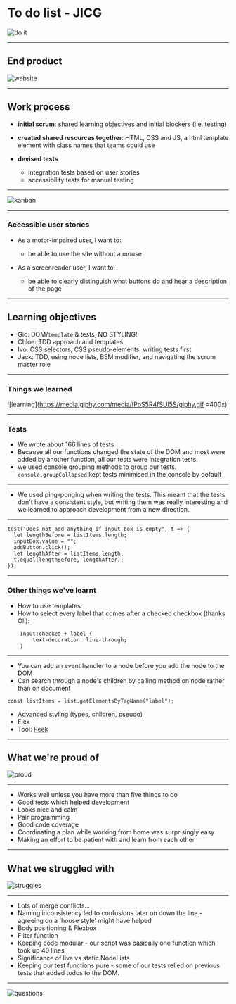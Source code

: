 # To do list - JICG

![do it](https://media.giphy.com/media/CpgNjk2E54p7W/giphy.gif)

---

## End product
![website](https://media.giphy.com/media/QvAxQck0rFECYIVwiQ/giphy.gif)

---

## Work process

- __initial scrum__: shared learning objectives and initial blockers (i.e. testing)

- __created shared resources together__: HTML, CSS and JS, a html template element with class names that teams could use

- __devised tests__
    - integration tests based on user stories
    - accessibility tests for manual testing

---

![kanban](https://i.imgur.com/FjN10cm.png)


---

### Accessible user stories

- As a motor-impaired user, I want to:
    - be able to use the site without a mouse

- As a screenreader user, I want to:
    - be able to clearly distinguish what buttons do and hear a description of the page

---

## Learning objectives

- Gio: DOM/`template` & tests, NO STYLING!
- Chloe: TDD approach and templates
- Ivo: CSS selectors, CSS pseudo-elements, writing tests first
- Jack: TDD, using node lists, BEM modifier, and navigating the scrum master role

---

### Things we learned

![learning](https://media.giphy.com/media/IPbS5R4fSUl5S/giphy.gif =400x)

---

### Tests
- We wrote about 166 lines of tests
- Because all our functions changed the state of the DOM and most were added by another function, all our tests were integration tests. 
- we used console grouping methods to group our tests. `console.groupCollapsed` kept tests minimised in the console by default

---

- We used ping-ponging when writing the tests. This meant that the tests don't have a consistent style, but writing them was really interesting and we learned to approach development from a new direction.

---

```javascript=1
test("Does not add anything if input box is empty", t => {
  let lengthBefore = listItems.length;
  inputBox.value = "";
  addButton.click();
  let lengthAfter = listItems.length;
  t.equal(lengthBefore, lengthAfter);
});
```

---

### Other things we've learnt

- How to use templates
- How to select every label that comes after a checked checkbox (thanks Oli):
```css=1
    input:checked + label {
        text-decoration: line-through; 
    }
```

---

- You can add an event handler to a node before you add the node to the DOM
- Can search through a node's children by calling method on node rather than on document
```javascript=1
const listItems = list.getElementsByTagName("label");
```

- Advanced styling (types, children, pseudo)
- Flex
- Tool: [Peek](https://github.com/phw/peek) 



---

## What we're proud of

![proud](https://media.giphy.com/media/l0He0cVv8lGggpruo/giphy.gif)

---

- Works well unless you have more than five things to do
- Good tests which helped development
- Looks nice and calm
- Pair programming
- Good code coverage
- Coordinating a plan while working from home was surprisingly easy
- Making an effort to be patient with and learn from each other


---

## What we struggled with


![struggles](https://media.giphy.com/media/l0HU3GIUuoOX2U4H6/giphy.gif)

---

- Lots of merge conflicts...
- Naming inconsistency led to confusions later on down the line - agreeing on a 'house style' might have helped
- Body positioning & Flexbox
- Filter function
- Keeping code modular - our script was basically one function which took up 40 lines
- Significance of live vs static NodeLists
- Keeping our test functions pure - some of our tests relied on previous tests that added todos to the DOM. 

---

![questions](https://media.giphy.com/media/xT5LMB2WiOdjpB7K4o/giphy.gif)
